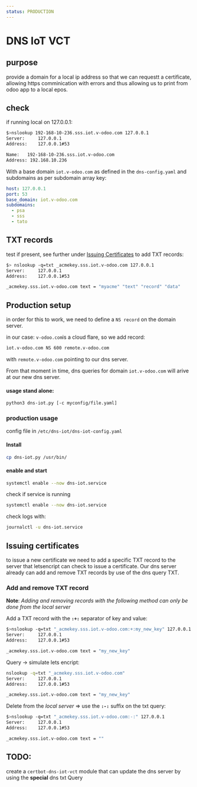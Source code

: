 ```yaml
---
status: PRODUCTION
---
```


# DNS IoT VCT

## purpose

provide a domain for a local ip address so that we can requestt a certificate, allowing https comminication with errors and thus allowing us to print from odoo app to a local epos.

## check

if running local on 127.0.0.1:

```bash
$>nslookup 192-168-10-236.sss.iot.v-odoo.com 127.0.0.1
Server:		127.0.0.1
Address:	127.0.0.1#53

Name:	192-168-10-236.sss.iot.v-odoo.com
Address: 192.168.10.236
```


With a base domain `iot.v-odoo.com` as defined in the `dns-config.yaml` and subdomains as per subdomain array key:
```yaml
host: 127.0.0.1
port: 53
base_domain: iot.v-odoo.com
subdomains:
  - psa
  - sss
  - tato
```

## TXT records

test if present, see further under [Issuing Certificates](issuing_certificates) to add TXT records:

```bash
$> nslookup -q=txt _acmekey.sss.iot.v-odoo.com 127.0.0.1
Server:		127.0.0.1
Address:	127.0.0.1#53

_acmekey.sss.iot.v-odoo.com	text = "myacme" "text" "record" "data"
```

## Production setup

in order for this to work, we need to define a `NS record` on the domain server.

in our case: `v-odoo.com`is a cloud flare, so we add record:
```bash
ìot.v-odoo.com NS 600 remote.v-odoo.com
``` 
with `remote.v-odoo.com` pointing to our dns server.

From that moment in time, dns queries for domain `iot.v-odoo.com` will arive at our new dns server.


#### usage stand alone: 
```bash
python3 dns-iot.py [-c myconfig/file.yaml]
```

### production usage

config file in `/etc/dns-iot/dns-iot-config.yaml`

#### Install
```bash
cp dns-iot.py /usr/bin/
````

#### enable and start

```bash
systemctl enable --now dns-iot.service
```

check if service is running
```bash
systemctl enable --now dns-iot.service
```

check logs with:
```bash
journalctl -u dns-iot.service
```

## Issuing certificates

to issue a new certificate we need to add a specific TXT record to the server that letsencript can check to issue a certificate.
Our dns server already can add and remove TXT records by use of the dns query TXT.

### Add and remove TXT record

**Note**: *Adding and removing records with the following method can only be done from the local server*

Add a TXT record with the  **`:+:`** separator of key and value:
```bash
$>nslookup -q=txt "_acmekey.sss.iot.v-odoo.com:+:my_new_key" 127.0.0.1
Server:		127.0.0.1
Address:	127.0.0.1#53

_acmekey.sss.iot.v-odoo.com	text = "my_new_key"
```

Query -> simulate lets encript:
```bash
nslookup -q=txt "_acmekey.sss.iot.v-odoo.com"
Server:		127.0.0.1
Address:	127.0.0.1#53

_acmekey.sss.iot.v-odoo.com	text = "my_new_key"
```

Delete from the *local server* => use the **`:-:`** suffix on the txt query:
```bash
$>nslookup -q=txt "_acmekey.sss.iot.v-odoo.com:-:" 127.0.0.1
Server:		127.0.0.1
Address:	127.0.0.1#53

_acmekey.sss.iot.v-odoo.com	text = ""
```

## TODO:
 create a `certbot-dns-iot-vct` module that can update the dns server by using the **special** dns txt Query
